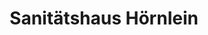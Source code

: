 ---
title: "Sanitätshaus Hörnlein"
url: /bad-neustadt-an-der-saale/sanitaetshaus-hoernlein/
shop: Sanitätshaus
---